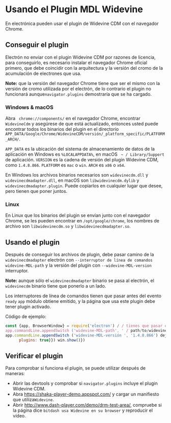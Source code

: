 # Usando el Plugin MDL Widevine

En electrónica pueden usar el plugin de Widevine CDM con el navegador Chrome.

## Conseguir el plugin

Electrón no enviar con el plugin Widevine CDM por razones de licencia, para conseguirlo, es necesario instalar el navegador Chrome oficial primero, que debe coincidir con la arquitectura y la versión del cromo de la acumulación de electrones que usa.

**Note:** que la versión del navegador Chrome tiene que ser el mismo con la versión de cromo utilizada por el electrón, de lo contrario el plugin no funcionará aunque`navigator.plugins` demostraría que se ha cargado.

### Windows & macOS

Abra ` chrome://components/` en el navegador Chrome, encontrar `WidevineCdm` y asegúrese de que está actualizado, entonces usted puede encontrar todos los binarios del plugin en el directorio `APP_DATA/Google/Chrome/WidevineCDM/versión/_platform_specific/PLATFORM_ARCH/`.

`APP_DATA` es la ubicación del sistema de almacenamiento de datos de la aplicación en Windows es `%LOCALAPPDATA%`, en macOS ` ~ / Library/Support` de aplicación. `VERSION` es la cadena de versión del plugin Widevine CDM, como `1.4.8.866`. `PLATFORM` es `mac` o `win`. `ARCH` es `x86` o `x64`.

En Windows los archivos binarios necesarios son `widevinecdm.dll` y `widevinecdmadapter.dll`, en macOS son `libwidevinecdm.dylib` y `widevinecdmadapter.plugin`. Puede copiarlos en cualquier lugar que desee, pero tienen que poner juntos.

### Linux

En Linux que los binarios del plugin se envían junto con el navegador Chrome, se les pueden encontrar en `/opt/google/chrome`, los nombres de archivo son `libwidevinecdm.so` y `libwidevinecdmadapter.so`.

## Usando el plugin

Después de conseguir los archivos de plugin, debe pasar camino de la `widevinecdmadapter` electrón con `--interruptor de línea de comandos widevine-MDL-path` y la versión del plugin con `--widevine-MDL-version` interruptor.

**Note:** aunque sólo el `widevinecdmadapter` binario se pasa al electrón, el `widevinecdm` binario tiene que ponerlo a un lado.

Los interruptores de línea de comandos tienen que pasar antes del evento `ready` `app` módulo obtiene emitido, y la página que usa este plugin debe tener plugin activado.

Código de ejemplo:

```javascript
const {app, BrowserWindow} = require('electron') / / tienes que pasar el nombre de 'widevinecdmadapter' aquí, es / / * 'widevinecdmadapter.plugin' en macOS, / / * 'libwidevinecdmadapter.so' en Linux, / / * 'widevinecdmadapter.dll' en Windows.
app.commandLine.appendSwitch ('widevine-MDL-path', ' / path/to/widevinecdmadapter.plugin') / / la versión del plugin se puede conseguir desde 'chrome://plugins' página en Chrome.
app.commandLine.appendSwitch ('widevine-MDL-versión ', '1.4.8.866') dejó ganar = null app.on ('listo', () => {ganar = new BrowserWindow ({webPreferences: {/ / 'plugins' tiene que estar habilitado.
      plugins: true}}) win.show()})
```

## Verificar el plugin

Para comprobar si funciona el plugin, se puede utilizar después de maneras:

* Abrir las devtools y comprobar si `navigator.plugins` incluye el plugin Widevine CDM.
* Abra https://shaka-player-demo.appspot.com/ y cargar un manifiesto que utiliza`Widevine`.
* Abrir http://www.dash-player.com/demo/drm-test-area/, compruebe si la página dice `bitdash usa Widevine en su browser` y reproducir el vídeo.